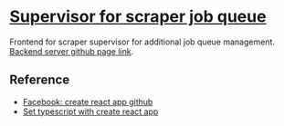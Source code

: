 # [Supervisor for scraper job queue](https://github.com/rivernews/supervisor-scraper-job-queue)

Frontend for scraper supervisor for additional job queue management. [Backend server github page link](https://github.com/rivernews/slack-middleware-server/).

## Reference
- [Facebook: create react app github](https://github.com/facebook/create-react-app)
- [Set typescript with create react app](https://create-react-app.dev/docs/adding-typescript)